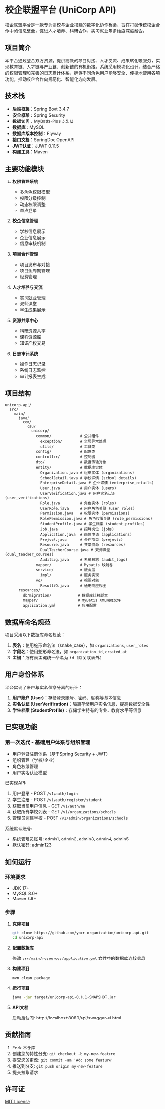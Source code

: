 # 校企联盟平台 (UniCorp API)

校企联盟平台是一款专为高校与企业搭建的数字化协作桥梁，旨在打破传统校企合作中的信息壁垒，促进人才培养、科研合作、实习就业等多维度深度融合。

## 项目简介

本平台通过整合双方资源，提供高效的项目对接、人才交流、成果转化等服务，实现教育链、人才链与产业链、创新链的有机衔接。系统采用模块化设计，结合严格的权限管理和完善的日志审计体系，确保不同角色用户能够安全、便捷地使用各项功能，推动校企合作向规范化、智能化方向发展。

## 技术栈

- **后端框架**：Spring Boot 3.4.7
- **安全框架**：Spring Security
- **数据访问**：MyBatis-Plus 3.5.12
- **数据库**：MySQL
- **数据库版本控制**：Flyway
- **接口文档**：SpringDoc OpenAPI
- **JWT认证**：JJWT 0.11.5
- **构建工具**：Maven

## 主要功能模块

1. **权限管理系统**
   - 多角色权限模型
   - 权限分级控制
   - 动态权限调整
   - 单点登录

2. **校企信息管理**
   - 学校信息展示
   - 企业信息展示
   - 信息审核机制

3. **项目合作管理**
   - 项目发布与对接
   - 项目全周期管理
   - 经费管理

4. **人才培养与交流**
   - 实习就业管理
   - 双师课堂
   - 学生成果展示

5. **资源共享中心**
   - 科研资源共享
   - 课程资源库
   - 知识产权交易

6. **日志审计系统**
   - 操作日志记录
   - 系统日志监控
   - 审计报表生成

## 项目结构

```
unicorp-api/
  src/
    main/
      java/
        com/
          csu/
            unicorp/
              common/             # 公共组件
                exception/        # 全局异常处理
                utils/            # 工具类
              config/             # 配置类
              controller/         # 控制器
              dto/                # 数据传输对象
              entity/             # 数据库实体
                Organization.java # 组织实体 (organizations)
                SchoolDetail.java # 学校详情 (school_details)
                EnterpriseDetail.java # 企业详情 (enterprise_details)
                User.java         # 用户实体 (users)
                UserVerification.java # 用户实名认证 (user_verifications)
                Role.java         # 角色实体 (roles)
                UserRole.java     # 用户角色关联 (user_roles)
                Permission.java   # 权限实体 (permissions)
                RolePermission.java # 角色权限关联 (role_permissions)
                StudentProfile.java # 学生档案 (student_profiles)
                Job.java          # 招聘岗位 (jobs)
                Application.java  # 岗位申请 (applications)
                Project.java      # 合作项目 (projects)
                Resource.java     # 共享资源 (resources)
                DualTeacherCourse.java # 双师课堂 (dual_teacher_courses)
                AuditLog.java     # 系统日志 (audit_logs)
              mapper/             # Mybatis 映射器
              service/            # 服务层
                impl/             # 服务实现
              vo/                 # 视图对象
                ResultVO.java     # 通用响应视图
      resources/
        db/migration/            # 数据库迁移脚本
        mapper/                  # MyBatis XML映射文件
        application.yml          # 应用配置
```

## 数据库命名规范

项目采用以下数据库命名规范：

1. **表名**：使用蛇形命名法（snake_case），如 `organizations`, `user_roles`
2. **字段名**：使用蛇形命名法，如 `organization_id`, `created_at`
3. **主键**：所有表主键统一命名为 `id`（除关联表外）

## 用户身份体系

平台实现了账户与实名信息分离的设计：

1. **用户账户 (User)**：存储登录账号、密码、昵称等基本信息
2. **实名认证 (UserVerification)**：隔离存储用户实名信息，提高数据安全性
3. **学生档案 (StudentProfile)**：存储学生特有的专业、教育水平等信息

## 已实现功能

### 第一次迭代 - 基础用户体系与组织管理
- 用户登录注册体系（基于Spring Security + JWT）
- 组织管理（学校/企业）
- 角色权限管理
- 用户实名认证模型

已实现API:
1. 用户登录 - POST `/v1/auth/login`
2. 学生注册 - POST `/v1/auth/register/student`
3. 获取当前用户信息 - GET `/v1/auth/me`
4. 获取所有学校列表 - GET `/v1/organizations/schools`
5. 管理员创建学校 - POST `/v1/admin/organizations/schools`

系统默认账号:
- 系统管理员账号: admin1, admin2, admin3, admin4, admin5
- 默认密码: admin123

## 如何运行

### 环境要求
- JDK 17+
- MySQL 8.0+
- Maven 3.6+

### 步骤

1. **克隆项目**
   ```bash
   git clone https://github.com/your-organization/unicorp-api.git
   cd unicorp-api
   ```

2. **配置数据库**
   
   修改 `src/main/resources/application.yml` 文件中的数据库连接信息

3. **构建项目**
   ```bash
   mvn clean package
   ```

4. **运行项目**
   ```bash
   java -jar target/unicorp-api-0.0.1-SNAPSHOT.jar
   ```

5. **API文档**
   
   启动后访问: http://localhost:8080/api/swagger-ui.html

## 贡献指南

1. Fork 本仓库
2. 创建您的特性分支: `git checkout -b my-new-feature`
3. 提交您的更改: `git commit -am 'Add some feature'`
4. 推送到分支: `git push origin my-new-feature`
5. 提交拉取请求

## 许可证

[MIT License](LICENSE) 